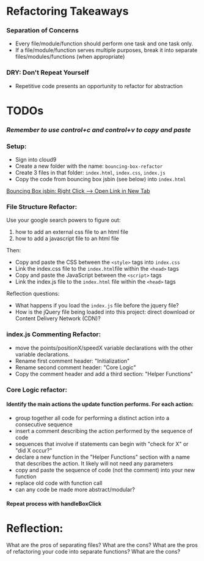 # Refactoring Takeaways

### Separation of Concerns
- Every file/module/function should perform one task and one task only.
- If a file/module/function serves multiple purposes, break it into separate files/modules/functions (when appropriate)

### DRY: Don't Repeat Yourself
- Repetitive code presents an opportunity to refactor for abstraction

# TODOs

### _Remember to use control+c and control+v to copy and paste_

### Setup:
- Sign into cloud9
- Create a new folder with the name: `bouncing-box-refactor`
- Create 3 files in that folder: `index.html`, `index.css`, `index.js`
- Copy the code from bouncing box jsbin (see below) into `index.html`

[Bouncing Box jsbin: Right Click --> Open Link in New Tab](https://jsbin.com/goyuhod/edit?html,output)

### File Structure Refactor:

Use your google search powers to figure out:
1. how to add an external css file to an html file
2. how to add a javascript file to an html file

Then:
- Copy and paste the CSS between the `<style>` tags into `index.css`
- Link the index.css file to the `index.html`file within the `<head>` tags
- Copy and paste the JavaScript between the `<script>` tags
- Link the index.js file to the `index.html` file within the `<head>` tags

Reflection questions:
- What happens if you load the `index.js` file before the jquery file?
- How is the jQuery file being loaded into this project: direct download or Content Delivery Network (CDN)?

### index.js Commenting Refactor:
- move the points/positionX/speedX variable declarations with the other variable declarations.
- Rename first comment header: "Initialization"
- Rename second comment header: "Core Logic"
- Copy the comment header and add a third section: "Helper Functions"

### Core Logic refactor:

#### Identify the main actions the update function performs. For each action:
- group together all code for performing a distinct action into a consecutive sequence
- insert a comment describing the action performed by the sequence of code
- sequences that involve if statements can begin with "check for X" or "did X occur?"
- declare a new function in the "Helper Functions" section with a name that describes the action. It likely will not need   any parameters
- copy and paste the sequence of code (not the comment) into your new function
- replace old code with function call
- can any code be made more abstract/modular?

#### Repeat process with handleBoxClick

# Reflection:
What are the pros of separating files? What are the cons?
What are the pros of refactoring your code into separate functions? What are the cons?



